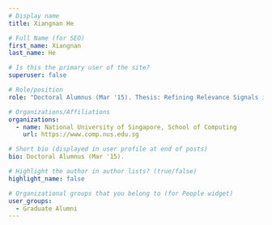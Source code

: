 ```yaml
---
# Display name
title: Xiangnan He

# Full Name (for SEO) 
first_name: Xiangnan
last_name: He

# Is this the primary user of the site?
superuser: false

# Role/position
role: "Doctoral Alumnus (Mar '15). Thesis: Refining Relevance Signals in Web 2.0."

# Organizations/Affiliations
organizations:
  - name: National University of Singapore, School of Computing
    url: https://www.comp.nus.edu.sg

# Short bio (displayed in user profile at end of posts)
bio: Doctoral Alumnus (Mar '15). 

# Highlight the author in author lists? (true/false)
highlight_name: false

# Organizational groups that you belong to (for People widget)
user_groups:
  - Graduate Alumni
---
```

